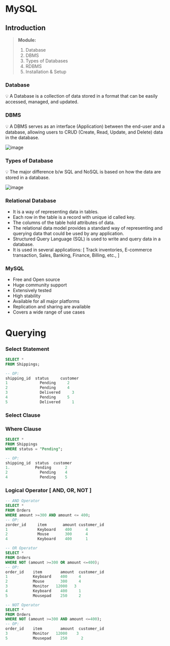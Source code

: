 # MySQL
## Introduction

> **Module:**
> 1. Database 
> 2. DBMS
> 3. Types of Databases
> 4. RDBMS
> 5. Installation & Setup
> 

### Database

<aside>
💡 A Database is a collection of data stored in a format that can be easily accessed, managed, and updated.
</aside>

### DBMS

<aside>
💡 A DBMS serves as an interface (Application) between the end-user and a database, allowing users to CRUD (Create, Read, Update, and Delete) data in the database.
</aside>

<aside>
  
</aside>

![image](https://github.com/praveensriram01/MySQL/assets/72486482/2a18fae4-ca00-4774-939d-8b7663d4d74d)

<aside>

</aside>

### Types of Database

<aside>
💡 The major difference b/w SQL and NoSQL is based on how the data are stored in a database.

</aside>

<aside>
  
</aside>

![image](https://github.com/praveensriram01/MySQL/assets/72486482/6be33547-b0fd-49ac-b3bd-6e25b1f6c42a)

### Relational Database

- It is a way of representing data in tables.
- Each row in the table is a record with unique id called key.
- The columns of the table hold attributes of data.
- The relational data model provides a standard way of representing and querying data that could be used by any application.
- Structured Query Language (SQL) is used to write and query data in a database.
- It is used in several applications: [ Track inventories, E-commerce transaction, Sales, Banking, Finance, Billing, etc., ]

### MySQL

- Free and Open source
- Huge community support
- Extensively tested
- High stability
- Available for all major platforms
- Replication and sharing are available
- Covers a wide range of use cases

# Querying

### Select Statement

```sql
SELECT *
FROM Shippings;

-- OP:
shipping_id	 status	    customer
1	           Pending	   2
2	           Pending	   4
3	           Delivered	 3
4	           Pending	   5
5	           Delivered 	 1

```

### Select Clause

### Where Clause

```sql
SELECT * 
FROM Shippings 
WHERE status = "Pending";

-- OP:
shipping_id	 status	 customer
1.           Pending	  2
2	           Pending	  4
4	           Pending	  5
```

### Logical Operator [ AND, OR, NOT ]

```sql
-- AND Operator
SELECT * 
FROM Orders
WHERE amount >=300 AND amount <= 400;
-- OP:
zorder_id	  item	     amount	customer_id
1	          Keyboard	  400	   4
2	          Mouse	      300	   4
4	          Keyboard	  400	   1

-- OR Operator
SELECT * 
FROM Orders
WHERE NOT (amount >=300 OR amount <=400);
-- OP:
order_id	item	    amount	customer_id
1	        Keyboard	400	    4
2	        Mouse	    300	    4
3	        Monitor	  12000	  3
4	        Keyboard	400	    1
5	        Mousepad	250	    2

-- NOT Operator
SELECT * 
FROM Orders
WHERE NOT (amount >=300 AND amount <=400);
-- OP:
order_id	item	    amount	customer_id
3	        Monitor	  12000	   3
5	        Mousepad	250	     2
```

